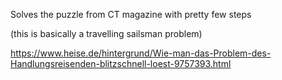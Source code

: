 Solves the puzzle from CT magazine with pretty few steps

(this is basically a travelling sailsman problem)

https://www.heise.de/hintergrund/Wie-man-das-Problem-des-Handlungsreisenden-blitzschnell-loest-9757393.html 
